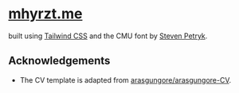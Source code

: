 # [mhyrzt.me](https://mhyrzt.me)

built using [Tailwind CSS](https://tailwindcss.com/) and the CMU font by [Steven Petryk](https://github.com/stevenpetryk/computer-modern).

## Acknowledgements

- The CV template is adapted from [arasgungore/arasgungore-CV](https://github.com/arasgungore/arasgungore-CV).

